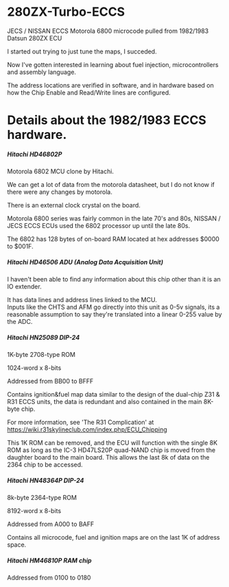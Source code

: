 # 280ZX-Turbo-ECCS
JECS / NISSAN ECCS Motorola 6800 microcode pulled from 1982/1983 Datsun 280ZX ECU

I started out trying to just tune the maps, I succeded.

Now I've gotten interested in learning about fuel injection, microcontrollers and assembly language.

The address locations are verified in software, and in hardware based on how the Chip Enable and Read/Write lines are configured. 

# Details about the 1982/1983 ECCS hardware. 

##### Hitachi HD46802P 
Motorola 6802 MCU clone by Hitachi.

We can get a lot of data from the motorola datasheet, but I do not know if there were any changes by motorola.

There is an external clock crystal on the board. 

Motorola 6800 series was fairly common in the late 70's and 80s, NISSAN / JECS ECCS ECUs used the 6802 processor up until the late 80s. 

The 6802 has 128 bytes of on-board RAM located at hex addresses $0000 to $001F. 
 
##### Hitachi HD46506 ADU (Analog Data Acquisition Unit)

I haven't been able to find any information about this chip other than it is an IO extender. 

It has data lines and address lines linked to the MCU.  
Inputs like the CHTS and AFM go directly into this unit as 0-5v signals, its a reasonable assumption to say they're translated into a linear 0-255 value by the ADC.  

##### Hitachi HN25089 DIP-24

1K-byte 2708-type ROM 

1024-word x 8-bits 

Addressed from BB00 to BFFF

Contains ignition&fuel map data similar to the design of the dual-chip Z31 & R31 ECCS units, the data is redundant and also contained in the main 8K-byte chip. 

For more information, see 'The R31 Complication' at  https://wiki.r31skylineclub.com/index.php/ECU_Chipping 

This 1K ROM can be removed, and the ECU will function with the single 8K ROM as long as the IC-3 HD47LS20P quad-NAND chip is moved from the daughter board to the main board.  This allows the last 8k of data on the 2364 chip to be accessed. 

##### Hitachi HN48364P DIP-24

8k-byte 2364-type ROM

8192-word x 8-bits

Addressed from A000 to BAFF

Contains all microcode, fuel and ignition maps are on the last 1K of address space. 

##### Hitachi HM46810P RAM chip

Addressed from 0100 to 0180


